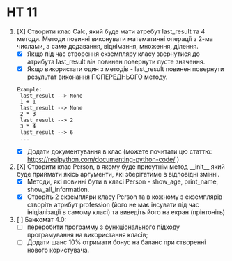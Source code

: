 # HT 11
1. [X] Створити клас Calc, який буде мати атребут last_result та 4 методи. Методи повинні виконувати математичні операції з 2-ма числами, а саме додавання, віднімання, множення, ділення.
   - [X] Якщо під час створення екземпляру класу звернутися до атрибута last_result він повинен повернути пусте значення.
   - [X] Якщо використати один з методів - last_result повинен повернути результат виконання ПОПЕРЕДНЬОГО методу.
   ```
   Example:
    last_result --> None
    1 + 1
    last_result --> None
    2 * 3
    last_result --> 2
    3 * 4
    last_result --> 6
    ...
   ```
   - [X] Додати документування в клас (можете почитати цю статтю: 
https://realpython.com/documenting-python-code/ )

2. [X] Створити клас Person, в якому буде присутнім метод \_\_init\_\_ який 
буде приймати якісь аргументи, які зберігатиме в відповідні змінні.
   - [x] Методи, які повинні бути в класі Person 
         - show_age, print_name, show_all_information.
   - [x] Створіть 2 екземпляри класу Person та в кожному з екземплярів створіть
атрибут profession (його не має інсувати під час ініціалізації в самому класі) 
та виведіть його на екран (прінтоніть)

3. [ ] Банкомат 4.0: 
   - [ ] переробити программу з функціонального підходу програмування на використання класів; 
   - [ ] Додати шанс 10% отримати бонус на баланс при створенні нового користувача.
